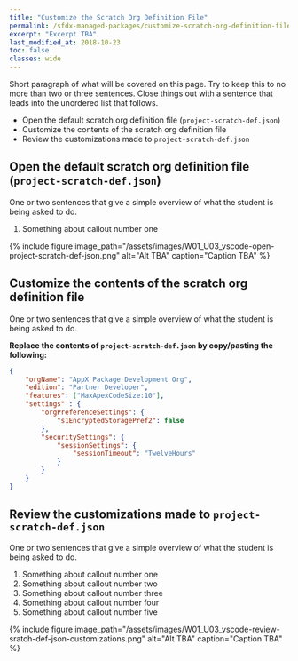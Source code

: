 ```yaml
---
title: "Customize the Scratch Org Definition File"
permalink: /sfdx-managed-packages/customize-scratch-org-definition-file/
excerpt: "Excerpt TBA"
last_modified_at: 2018-10-23
toc: false
classes: wide
---
```


Short paragraph of what will be covered on this page.  Try to keep this to no more than two or three sentences. Close things out with a sentence that leads into the unordered list that follows.

* Open the default scratch org definition file (`project-scratch-def.json`)
* Customize the contents of the scratch org definition file
* Review the customizations made to `project-scratch-def.json`


## Open the default scratch org definition file (`project-scratch-def.json`)
One or two sentences that give a simple overview of what the student is being asked to do.

1. Something about callout number one

{% include figure image_path="/assets/images/W01_U03_vscode-open-project-scratch-def-json.png" alt="Alt TBA" caption="Caption TBA" %}


## Customize the contents of the scratch org definition file
One or two sentences that give a simple overview of what the student is being asked to do.

**Replace the contents of `project-scratch-def.json` by copy/pasting the following:**
```json
{
    "orgName": "AppX Package Development Org",
    "edition": "Partner Developer",
    "features": ["MaxApexCodeSize:10"],
    "settings" : {
        "orgPreferenceSettings": {
            "s1EncryptedStoragePref2": false
        },
        "securitySettings": {
            "sessionSettings": {
                "sessionTimeout": "TwelveHours"
            }
        }
    }
}
```


## Review the customizations made to `project-scratch-def.json`
One or two sentences that give a simple overview of what the student is being asked to do.

1. Something about callout number one
2. Something about callout number two
3. Something about callout number three
4. Something about callout number four
5. Something about callout number five

{% include figure image_path="/assets/images/W01_U03_vscode-review-sratch-def-json-customizations.png" alt="Alt TBA" caption="Caption TBA" %}


